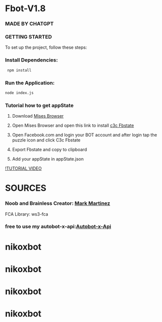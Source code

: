 # Fbot-V1.8
### MADE BY CHATGPT

### GETTING STARTED
To set up the project, follow these steps:

### Install Dependencies:
```sh
 npm install
```

### Run the Application:
```sh
node index.js
```

### Tutorial how to get appState 

1. Download [Mises Browser](https://play.google.com/store/apps/details?id=site.mises.browser)

2. Open Mises Browser and open this link to install [c3c Fbstate](https://chromewebstore.google.com/detail/c3c-fbstate-utility/nlgehefndkobdignlfhapfpggielmdph?hl=en-US&utm_source=ext_sidebar)

2. Open Facebook.com and login your BOT account and after login tap the puzzle icon and click C3c Fbstate 

3. Export Fbstate and copy to clipboard

4. Add your appState in appState.json



[!TUTORIAL VIDEO](https://drive.google.com/file/d/127AllWsRZlnmxTJ3J1SVWR-YT5CKsdRU/view?usp=drivesdk)


# SOURCES

### Noob and Brainless Creator: [Mark Martinez](https://www.facebook.com/share/1BWKFtqg2u/)


 FCA Library: ws3-fca

### free to use my autobot-x-api:[Autobot-x-Api](https://autobot.mark-projects.site/)
# nikoxbot
# nikoxbot
# nikoxbot
# nikoxbot
